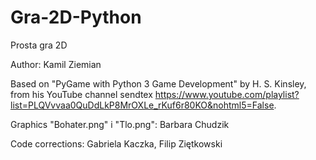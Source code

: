 # Gra-2D-Python
Prosta gra 2D

Author: Kamil Ziemian

Based on "PyGame with Python 3 Game Development" by H. S. Kinsley, from his YouTube channel sendtex https://www.youtube.com/playlist?list=PLQVvvaa0QuDdLkP8MrOXLe_rKuf6r80KO&nohtml5=False.

Graphics "Bohater.png" i "Tlo.png": Barbara Chudzik

Code corrections: Gabriela Kaczka, Filip Ziętkowski
